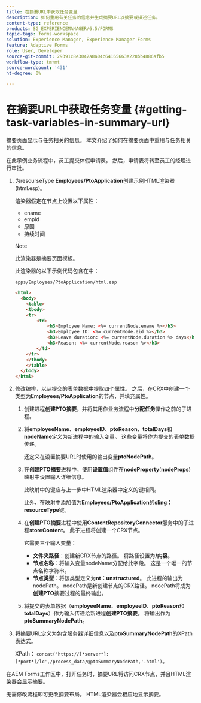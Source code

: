 ```yaml
---
title: 在摘要URL中获取任务变量
description: 如何重用有关任务的信息并生成摘要URL以摘要或描述任务。
content-type: reference
products: SG_EXPERIENCEMANAGER/6.5/FORMS
topic-tags: forms-workspace
solution: Experience Manager, Experience Manager Forms
feature: Adaptive Forms
role: User, Developer
source-git-commit: 29391c8e3042a8a04c64165663a228bb4886afb5
workflow-type: tm+mt
source-wordcount: '431'
ht-degree: 0%

---
```


# 在摘要URL中获取任务变量 {#getting-task-variables-in-summary-url}

摘要页面显示与任务相关的信息。 本文介绍了如何在摘要页面中重用与任务相关的信息。

在此示例业务流程中，员工提交休假申请表。 然后，申请表将转至员工的经理进行审批。

1. 为resourseType **Employees/PtoApplication**&#x200B;创建示例HTML渲染器(html.esp)。

   渲染器假定在节点上设置以下属性：

   * ename
   * empid
   * 原因
   * 持续时间

   >[!NOTE]
   >
   >此渲染器是摘要页面模板。

   此渲染器的以下示例代码包含在中：

   `apps/Employees/PtoApplication/html.esp`

   ```html
   <html>
     <body>
       <table>
       <tbody>
       <tr>
           <td>
               <h3>Employee Name: <%= currentNode.ename %></h3>
               <h3>Employee ID: <%= currentNode.eid %></h3>
               <h3>Leave duration: <%= currentNode.duration %> days</h3>
               <h3>Reason: <%= currentNode.reason %></h3>
           </td>
       </tr>
       </tbody>
       </table>
     </body>
   </html>
   ```

1. 修改编排，以从提交的表单数据中提取四个属性。 之后，在CRX中创建一个类型为&#x200B;**Employees/PtoApplication**&#x200B;的节点，并填充属性。

   1. 创建进程&#x200B;**创建PTO摘要**，并将其用作业务流程中&#x200B;**分配任务**&#x200B;操作之前的子进程。
   1. 将&#x200B;**employeeName**、**employeeID**、**ptoReason**、**totalDays**&#x200B;和&#x200B;**nodeName**&#x200B;定义为新进程中的输入变量。 这些变量将作为提交的表单数据传递。

      还定义在设置摘要URL时使用的输出变量&#x200B;**ptoNodePath**。

   1. 在&#x200B;**创建PTO摘要**&#x200B;进程中，使用&#x200B;**设置值**&#x200B;组件在&#x200B;**nodeProperty**(**nodeProps**)映射中设置输入详细信息。

      此映射中的键应与上一步中HTML渲染器中定义的键相同。

      此外，在映射中添加值为&#x200B;**Employees/PtoApplication**&#x200B;的&#x200B;**sling：resourceType**&#x200B;键。

   1. 在&#x200B;**创建PTO摘要**&#x200B;进程中使用&#x200B;**ContentRepositoryConnector**&#x200B;服务中的子进程&#x200B;**storeContent**。 此子进程将创建一个CRX节点。

      它需要三个输入变量：

      * **文件夹路径**：创建新CRX节点的路径。 将路径设置为&#x200B;**/内容**。
      * **节点名称**：将输入变量nodeName分配给此字段。 这是一个唯一的节点名称字符串。
      * **节点类型**：将该类型定义为&#x200B;**nt：unstructured**。 此进程的输出为nodePath。 nodePath是新创建节点的CRX路径。 ndoePath将成为&#x200B;**创建PTO**&#x200B;摘要过程的最终输出。

   1. 将提交的表单数据（**employeeName**、**employeeID**、**ptoReason**&#x200B;和&#x200B;**totalDays**）作为输入传递给新进程&#x200B;**创建PTO摘要**。 将输出作为&#x200B;**ptoSummaryNodePath**。

1. 将摘要URL定义为包含服务器详细信息以及&#x200B;**ptoSummaryNodePath**&#x200B;的XPath表达式。

   XPath： `concat('https://[*server*]:[*port*]/lc',/process_data/@ptoSummaryNodePath,'.html')`。

在AEM Forms工作区中，打开任务时，摘要URL将访问CRX节点，并且HTML渲染器会显示摘要。

无需修改流程即可更改摘要布局。 HTML渲染器会相应地显示摘要。
